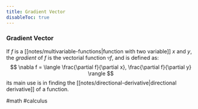 ```yaml
---
title: Gradient Vector
disableToc: true
---
```


### Gradient Vector
If $f$ is a [[notes/multivariable-functions|function with two variable]] $x$ and $y$, the _gradient_ of $f$ is the vectorial function $\triangledown f$, and is defined as:
$$
\nabla f = \langle \frac{\partial f}{\partial x}, \frac{\partial f}{\partial y} \rangle
$$
its main use is in finding the [[notes/directional-derivative|directional derivative]] of a function.

#math #calculus 
